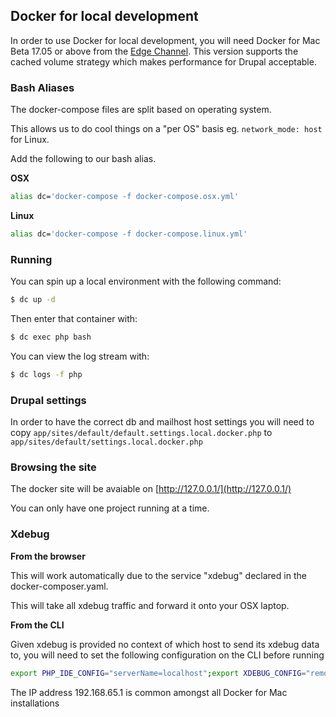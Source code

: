 ## Docker for local development

In order to use Docker for local development, you will need Docker for Mac Beta 17.05 or above from the [Edge Channel][1]. This version supports the cached volume strategy which makes performance for Drupal acceptable.

### Bash Aliases

The docker-compose files are split based on operating system.

This allows us to do cool things on a "per OS" basis eg. `network_mode: host` for Linux.

Add the following to our bash alias.

**OSX**

```bash
alias dc='docker-compose -f docker-compose.osx.yml'
```

**Linux**

```bash
alias dc='docker-compose -f docker-compose.linux.yml'
```

### Running

You can spin up a local environment with the following command:

```bash
$ dc up -d
```

Then enter that container with:

```bash
$ dc exec php bash
```

You can view the log stream with:

```bash
$ dc logs -f php
```

### Drupal settings

In order to have the correct db and mailhost host settings you will need to copy `app/sites/default/default.settings.local.docker.php` to `app/sites/default/settings.local.docker.php`

### Browsing the site

The docker site will be avaiable on [http://127.0.0.1/](http://127.0.0.1/)

You can only have one project running at a time.

[1]: https://docs.docker.com/docker-for-mac/install/

### Xdebug

**From the browser**

This will work automatically due to the service "xdebug" declared in the docker-composer.yaml.

This will take all xdebug traffic and forward it onto your OSX laptop.

**From the CLI**

Given xdebug is provided no context of which host to send its xdebug data to, you will need to
set the following configuration on the CLI before running

```bash
export PHP_IDE_CONFIG="serverName=localhost";export XDEBUG_CONFIG="remote_host=192.168.65.1";
```

The IP address 192.168.65.1 is common amongst all Docker for Mac installations
